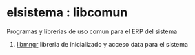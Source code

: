 elsistema : libcomun
===================

Programas y librerias de uso comun para el ERP del sistema

1. [libmngr](libmngr) libreria de inicializado y acceso data para el sistema